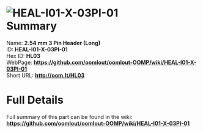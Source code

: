 
![HEAL-I01-X-03PI-01](https://github.com/oomlout/oomlout-OOMP/blob/master/parts/HEAL-I01-X-03PI-01/HEAL-I01-X-03PI-01_420.jpg)   
Summary
=================
  
Name: __2.54 mm 3 Pin Header (Long)__    
ID: __HEAL-I01-X-03PI-01__   
Hex ID: __HL03__   
WebPage: __https://github.com/oomlout/oomlout-OOMP/wiki/HEAL-I01-X-03PI-01__   
Short URL: __http://oom.lt/HL03__   

Full Details
==========================
Full summary of this part can be found in the wiki:   
__https://github.com/oomlout/oomlout-OOMP/wiki/HEAL-I01-X-03PI-01__    

